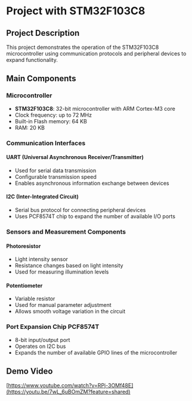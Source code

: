 # Project with STM32F103C8

## Project Description
This project demonstrates the operation of the STM32F103C8 microcontroller using communication protocols and peripheral devices to expand functionality.

## Main Components

### Microcontroller
- **STM32F103C8**: 32-bit microcontroller with ARM Cortex-M3 core
- Clock frequency: up to 72 MHz
- Built-in Flash memory: 64 KB
- RAM: 20 KB

### Communication Interfaces
#### UART (Universal Asynchronous Receiver/Transmitter)
- Used for serial data transmission
- Configurable transmission speed
- Enables asynchronous information exchange between devices

#### I2C (Inter-Integrated Circuit)
- Serial bus protocol for connecting peripheral devices
- Uses PCF8574T chip to expand the number of available I/O ports

### Sensors and Measurement Components
#### Photoresistor
- Light intensity sensor
- Resistance changes based on light intensity
- Used for measuring illumination levels

#### Potentiometer
- Variable resistor
- Used for manual parameter adjustment
- Allows smooth voltage variation in the circuit

### Port Expansion Chip PCF8574T
- 8-bit input/output port
- Operates on I2C bus
- Expands the number of available GPIO lines of the microcontroller

## Demo Video
[https://www.youtube.com/watch?v=RPj-3OMf48E](https://youtu.be/7wL_6uBOmZM?feature=shared)
